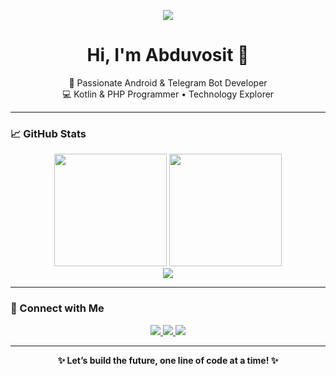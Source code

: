 <p align="center">
  <img src="https://readme-typing-svg.herokuapp.com?color=22FF00&size=25&center=true&vCenter=true&width=500&lines=Welcome+to+my+GitHub;Android+App+Enthusiast;Telegram+Bot+Builder;Eager+to+Learn+Always!" />
</p>

<h1 align="center">Hi, I'm Abduvosit 👋</h1>

<p align="center">
  🚀 Passionate Android & Telegram Bot Developer <br>
  💻 Kotlin & PHP Programmer • Technology Explorer
</p>

---

### 📈 GitHub Stats

<div align="center">
  <img src="https://github-readme-stats.vercel.app/api?username=abduvositin&show_icons=true&theme=tokyonight&hide_border=true&rank_icon=github" height="180"/>
  <img src="https://github-readme-stats.vercel.app/api/top-langs/?username=abduvositin&layout=compact&theme=tokyonight&hide_border=true" height="180"/>
</div>

<div align="center">
  <img src="https://streak-stats.demolab.com?user=abduvositin&theme=tokyonight&hide_border=true&border_radius=5" />
</div>

---

### 🔗 Connect with Me

<p align="center">
  <a href="https://t.me/abduvositin" target="_blank">
    <img src="https://img.shields.io/badge/Telegram-2CA5E0?style=for-the-badge&logo=telegram&logoColor=white"/>
  </a>
  <a href="mailto:abduvosit.dev@gmail.com" target="_blank">
    <img src="https://img.shields.io/badge/Gmail-D14836?style=for-the-badge&logo=gmail&logoColor=white"/>
  </a>
  <a href="https://github.com/abduvositin" target="_blank">
    <img src="https://img.shields.io/badge/GitHub-100000?style=for-the-badge&logo=github&logoColor=white"/>
  </a>
</p>

---

<p align="center">
  <strong>✨ Let’s build the future, one line of code at a time! ✨</strong>
</p>

